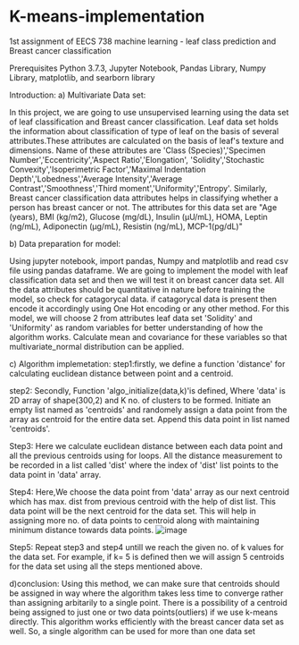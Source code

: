 # K-means-implementation

1st assignment of EECS 738 machine learning - leaf class prediction and Breast cancer classification

Prerequisites Python 3.7.3, Jupyter Notebook, Pandas Library, Numpy Library, matplotlib, and searborn library

Introduction: 
a) Multivariate Data set:

In this project, we are going to use unsupervised learning using the data set of leaf classification and Breast cancer classification. Leaf data set holds the information about classification of type of leaf on the basis of several attributes.These attributes are calculated on the basis of leaf's texture and dimensions. Name of these attributes are 'Class (Species)','Specimen Number','Eccentricity','Aspect Ratio','Elongation', 'Solidity','Stochastic Convexity','Isoperimetric Factor','Maximal Indentation Depth','Lobedness','Average Intensity','Average Contrast','Smoothness','Third moment','Uniformity','Entropy'. 
Similarly, Breast cancer classification data attributes helps in classifying whether a person has breast cancer or not. The attributes for this data set are "Age (years), BMI (kg/m2), Glucose (mg/dL), Insulin (µU/mL), HOMA, Leptin (ng/mL), Adiponectin (µg/mL), Resistin (ng/mL), MCP-1(pg/dL)" 


b) Data preparation for model:

Using jupyter notebook, import pandas, Numpy and matplotlib and read csv file using pandas dataframe. We are going to implement the model with leaf classification data set and then we will test it on breast cancer data set. All the data attributes should be quantitative in nature before training the model, so check for catagorycal data. if catagorycal data is present then encode it accordingly using One Hot encoding or any other method. For this model, we will choose 2 from attributes leaf data set 'Solidity' and 'Uniformity' as random variables for better understanding of how the algorithm works. Calculate mean and covariance for these variables so that multivariate_normal distribution can be applied.  


c) Algorithm implemetation:
step1:firstly, we define a function 'distance' for calculating euclidean distance between point and a centroid.

step2: Secondly, Function 'algo_initialize(data,k)'is defined, Where 'data' is 2D array of shape(300,2) and K no. of clusters to be formed. Initiate an empty list named as 'centroids' and randomely assign a data point from the array as centroid for the entire data set. Append this data point in list named 'centroids'.

Step3: Here we calculate euclidean distance between each data point and all the previous centroids using for loops. All the distance measurement to be recorded in a list called 'dist' where the index of 'dist' list points to the data point in 'data' array.

Step4: Here,We choose the data point from 'data' array as our next centroid which has max. dist from previous centroid with the help of dist list. This data point will be the next centroid for the data set. This will help in assigning more no. of data points to centroid along with maintaining minimum distance towards data points.
![image](https://user-images.githubusercontent.com/52853399/109596482-f9a99880-7adb-11eb-8eef-fed7fec5cc08.gif)



Step5: Repeat step3 and step4 untill we reach the given no. of k values for the data set. For example, if k= 5 is defined then we will assign 5 centroids for the data set using all the steps mentioned above.

d)conclusion:
Using this method, we can make sure that centroids should be assigned in way where the algorithm takes less time to converge rather than assigning arbitarily to a single point. There is a possibility of a centroid being assigned to just one or two data points(outliers) if we use k-means directly. This algorithm works efficiently with the breast cancer data set as well. So, a single algorithm can be used for more than one data set
